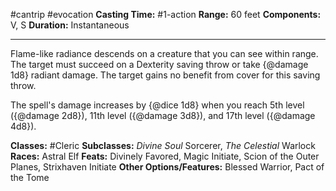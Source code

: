 #cantrip #evocation
**Casting Time:** #1-action
**Range:** 60 feet
**Components:** V, S
**Duration:** Instantaneous

---

Flame-like radiance descends on a creature that you can see within range. The target must succeed on a Dexterity saving throw or take {@damage 1d8} radiant damage. The target gains no benefit from cover for this saving throw.

The spell's damage increases by {@dice 1d8} when you reach 5th level ({@damage 2d8}), 11th level ({@damage 3d8}), and 17th level ({@damage 4d8}).


**Classes:** #Cleric
**Subclasses:** *Divine Soul* Sorcerer, *The Celestial* Warlock
**Races:** Astral Elf
**Feats:** Divinely Favored, Magic Initiate, Scion of the Outer Planes, Strixhaven Initiate
**Other Options/Features:** Blessed Warrior, Pact of the Tome
